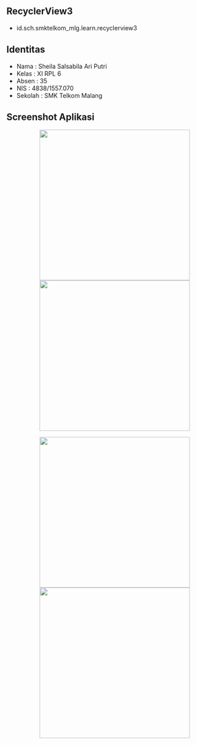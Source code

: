 ## RecyclerView3
* id.sch.smktelkom_mlg.learn.recyclerview3

## Identitas
* Nama  : Sheila Salsabila Ari Putri 
* Kelas : XI RPL 6
* Absen : 35
* NIS   : 4838/1557.070
* Sekolah : SMK Telkom Malang

## Screenshot Aplikasi
<p align="center">
  <img src="https://cloud.githubusercontent.com/assets/22091876/22780802/9dfb8a76-eef2-11e6-9d61-0c0ee086958c.png" width="350"/>
  <img src="https://cloud.githubusercontent.com/assets/22091876/22780803/9e302efc-eef2-11e6-9e9a-86fbfc912087.png" width="350"/>
</p>
<p align="center">
  <img src="https://cloud.githubusercontent.com/assets/22091876/22780805/9e55e318-eef2-11e6-8507-f9271bf2bd62.png" width="350"/>
  <img src="https://cloud.githubusercontent.com/assets/22091876/22780806/9e5acb3a-eef2-11e6-95e3-1082dd1bfa74.png" width="350"/>
</p>

